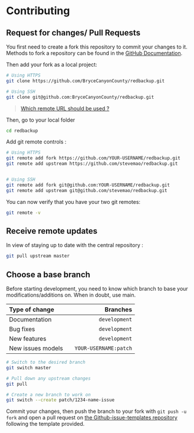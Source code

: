 # Contributing

## Request for changes/ Pull Requests
You first need to create a fork this repository to commit your changes to it. Methods to fork a repository can be found in the [GitHub Documentation](https://docs.github.com/en/get-started/quickstart/fork-a-repo).

Then add your fork as a local project:

```sh
# Using HTTPS
git clone https://github.com/BryceCanyonCounty/redbackup.git

# Using SSH
git clone git@github.com:BryceCanyonCounty/redbackup.git
```

> [Which remote URL should be used ?](https://docs.github.com/en/get-started/getting-started-with-git/about-remote-repositories)

Then, go to your local folder

```sh
cd redbackup
```

Add git remote controls :

```sh
# Using HTTPS
git remote add fork https://github.com/YOUR-USERNAME/redbackup.git
git remote add upstream https://github.com/stevemao/redbackup.git


# Using SSH
git remote add fork git@github.com:YOUR-USERNAME/redbackup.git
git remote add upstream git@github.com/stevemao/redbackup.git
```

You can now verify that you have your two git remotes:

```sh
git remote -v
```

## Receive remote updates
In view of staying up to date with the central repository :

```sh
git pull upstream master
```

## Choose a base branch
Before starting development, you need to know which branch to base your modifications/additions on. When in doubt, use main.

| Type of change                |           | Branches              |
| :------------------           |:---------:| ---------------------:|
| Documentation                 |           | `development`              |
| Bug fixes                     |           | `development`              |
| New features                  |           | `development`              |
| New issues models             |           | `YOUR-USERNAME:patch` |

```sh
# Switch to the desired branch
git switch master

# Pull down any upstream changes
git pull

# Create a new branch to work on
git switch --create patch/1234-name-issue
```

Commit your changes, then push the branch to your fork with `git push -u fork` and open a pull request on [the Github-issue-templates repository](https://github.com/stevemao/github-issue-templates/) following the template provided.